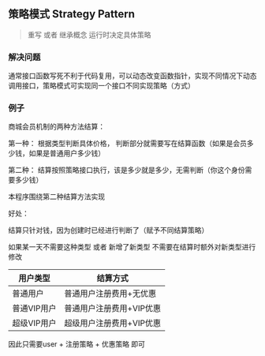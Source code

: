 ## 策略模式	Strategy Pattern

> 重写 或者 继承概念 运行时决定具体策略

### 解决问题

通常接口函数写死不利于代码复用，可以动态改变函数指针，实现不同情况下动态调用接口，策略模式可实现同一个接口不同实现策略（方式）

### 例子

商城会员机制的两种方法结算：

 第一种： 根据类型判断具体价格， 判断部分就需要写在结算函数（如果是会员多少钱，如果是普通用户多少钱）

 第二种： 结算按照策略接口执行，该是多少就是多少，无需判断（你这个身份需要多少钱）

本程序围绕第二种结算方法实现

好处：  

结算只针对钱，因为创建时已经进行判断了（赋予不同结算策略）

如果某一天不需要这种类型 或者 新增了新类型 不需要在结算时额外对新类型进行修改

| 用户类型    | 结算方式                 |
| ----------- | ------------------------ |
| 普通用户    | 普通用户注册费用+无优惠  |
| 普通VIP用户 | 普通用户注册费用+VIP优惠 |
| 超级VIP用户 | 超级用户注册费用+VIP优惠 |

因此只需要user + 注册策略 + 优惠策略 即可